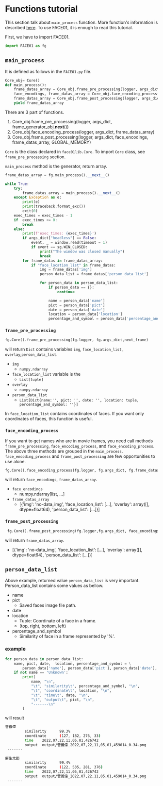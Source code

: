 # Functions tutorial
This section talk about `main_process` function.
More function's information is described [here](doc/../more_functions.md).
To use FACE01, it is enough to read this tutorial.

First, we have to import FACE01.
```python
import FACE01 as fg
```
## `main_process`
It is defined as follows in the `FACE01.py` file.
```python
Core_obj= Core()
def main_process():
    frame_datas_array = Core_obj.frame_pre_processing(logger, args_dict, frame_generator_obj.__next__())
    face_encodings, frame_datas_array = Core_obj.face_encoding_process(logger, args_dict, frame_datas_array)
    frame_datas_array = Core_obj.frame_post_processing(logger, args_dict, face_encodings, frame_datas_array, GLOBAL_MEMORY)
    yield frame_datas_array
```
There are 3 part of functions.
1.  Core_obj.frame_pre_processing(logger, args_dict, frame_generator_obj.__next__())
2.  Core_obj.face_encoding_process(logger, args_dict, frame_datas_array)
3.  Core_obj.frame_post_processing(logger, args_dict, face_encodings, frame_datas_array, GLOBAL_MEMORY)

`Core` is the class declared in `face01lib.Core`.
To import `Core` class, see `frame_pre_processing` section.

`main_process` method is the generator, return array.
```python
frame_datas_array = fg.main_process().__next__()
```
```python
while True:
    try:
        frame_datas_array = main_process().__next__()
    except Exception as e:
        print(e)
        print(traceback.format_exc())
        exit(0)
    exec_times = exec_times - 1
    if  exec_times <= 0:
        break
    else:
        print(f'exec_times: {exec_times}')
        if args_dict["headless"] == False:
            event, _ = window.read(timeout = 1)
            if event == sg.WIN_CLOSED:
                print("The window was closed manually")
                break
        for frame_datas in frame_datas_array:
            if "face_location_list" in frame_datas:
                img = frame_datas['img']
                person_data_list = frame_datas['person_data_list']

                for person_data in person_data_list:
                    if person_data == {}:
                        continue

                    name = person_data['name']
                    pict = person_data['pict']
                    date = person_data['date']
                    location = person_data['location']
                    percentage_and_symbol = person_data['percentage_and_symbol']
```

### `frame_pre_processing`
```python
fg.Core().frame_pre_processing(fg.logger, fg.args_dict,next_frame)
```
will return `Dict` contains variables `img`, `face_location_list`, `overlay`,`person_data_list`.
- `img`
  - `numpy.ndarray`
- `face_location_list` variable is the
  -  `List[tuple]`
- `overlay`
  - `numpy.ndarray`
- `person_data_list`
  - `List[Dict{name:'', pict: '', date: '', location: tuple, percentage_and_symbol: ''}]`

In `face_location_list` contains coordinates of faces. If you want only coordinates of faces, this function is useful.

### `face_encoding_process`
If you want to get names who are in movie frames, you need call methods `frame_pre_processing`, `face_encoding_process`, and `face_encoding_process`.
The above three methods are grouped in the `main_process`.
`face_encoding_process` and `frame_post_processing` are few opportunities to use alone.
```python
fg.Core().face_encoding_process(fg.logger, fg.args_dict, fg.frame_datas_array)
```
will return `face_encodings`, `frame_datas_array`.
- `face_encodings`
  - numpy.ndarray[list, ...]
- `frame_datas_array`
  - [{'img': 'no-data_img', 'face_location_list': [...], 'overlay': array([], dtype=float64), 'person_data_list': [...]}]

### `frame_post_processing`
```python
 fg.Core().frame_post_processing(fg.logger,fg.args_dict, face_encodings, frame_datas_array, fg.GLOBAL_MEMORY)
 ```
will return `frame_datas_array`.
- [{'img': 'no-data_img', 'face_location_list': [...], 'overlay': array([], dtype=float64), 'person_data_list': [...]}]

## `person_data_list`
Above example, returned value `person_data_list` is very important.
Person_data_list contains some values as bellow.
- name
- pict
  - Saved faces image file path.
- date
- location
  - Tuple: Coordinate of a face in a frame.
  - (top, right, bottom, left)
- percentage_and_symbol
  - Similarity of face in a frame represented by '%'.

### example
```python
for person_data in person_data_list:
    name, pict, date,  location, percentage_and_symbol = \
        person_data['name'], person_data['pict'], person_data['date'],  person_data['location'], person_data['percentage_and_symbol']
    if not name == 'Unknown':
        print(
            name, "\n",
            "\t", "similarity\t", percentage_and_symbol, "\n",
            "\t", "coordinate\t", location, "\n",
            "\t", "time\t", date, "\n",
            "\t", "output\t", pict, "\n",
            "-------\n"
        )
```
will result
```bash
菅義偉
         similarity      99.3%
         coordinate      (127, 182, 276, 33)
         time    2022,07,22,11,05,01,426742
         output  output/菅義偉_2022,07,22,11,05,01,459014_0.34.png
 -------

麻生太郎
         similarity      99.4%
         coordinate      (122, 535, 281, 376)
         time    2022,07,22,11,05,01,426742
         output  output/菅義偉_2022,07,22,11,05,01,459014_0.34.png
 -------
```

